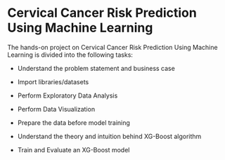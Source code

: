 # Cervical Cancer Risk Prediction Using Machine Learning


The hands-on project on Cervical Cancer Risk Prediction Using Machine Learning is divided into the following tasks:
- Understand the problem statement and business case

- Import libraries/datasets

- Perform Exploratory Data Analysis

- Perform Data Visualization 

- Prepare the data before model training

- Understand the theory and intuition behind XG-Boost algorithm

- Train and Evaluate an XG-Boost model

